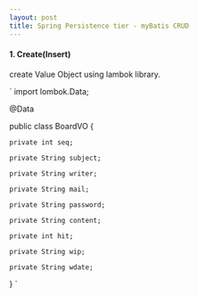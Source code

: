 ```yaml
---
layout: post
title: Spring Persistence tier - myBatis CRUD
---
```

#### 1. Create(Insert)

create Value Object using lambok library.

`
import lombok.Data;

@Data

public class BoardVO {

	private int seq;

	private String subject;

	private String writer;

	private String mail;

	private String password;

	private String content;

	private int hit;

	private String wip;

	private String wdate;
	
}
`

